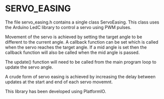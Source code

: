 # SERVO_EASING

The file servo_easing.h contains a single class ServoEasing. This class uses the Arduino LedC library to control a servo using PWM pulses.

Movement of the servo is achieved by setting the target angle to be different to the current angle. A callback function can be set which is called when the servo reaches the target angle. If a mid angle is set then the callback function will also be called when the mid angle is passed.

The update() function will need to be called from the main program loop to update the servo angle.

A crude form of servo easing is achieved by increasing the delay between updates at the start and end of each servo movemnt.

This library has been developed using PlatformIO.
